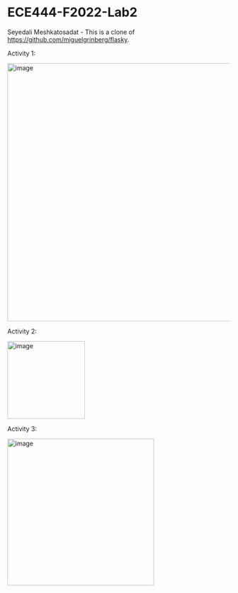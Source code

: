 # ECE444-F2022-Lab2

Seyedali Meshkatosadat - This is a clone of https://github.com/miguelgrinberg/flasky. 

Activity 1: 

<img width="582" alt="image" src="https://user-images.githubusercontent.com/29826854/192866140-86f1a384-85b6-4717-b387-d0f286fe8571.png">


Activity 2:

<img width="175" alt="image" src="https://user-images.githubusercontent.com/29826854/192868697-dccbaa19-e281-4bd3-a39e-95d1d4fcf7a7.png">


Activity 3: 

<img width="331" alt="image" src="https://user-images.githubusercontent.com/29826854/192875005-c9a3da84-accd-401e-93f8-6ddf3ba87fec.png">
